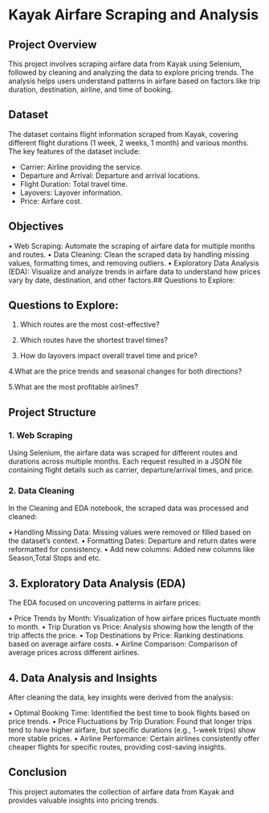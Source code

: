 # Kayak Airfare Scraping and Analysis

## Project Overview

This project involves scraping airfare data from Kayak using Selenium, followed by cleaning and analyzing the data to explore pricing trends. The analysis helps users understand patterns in airfare based on factors like trip duration, destination, airline, and time of booking.

## Dataset

The dataset contains flight information scraped from Kayak, covering different flight durations (1 week, 2 weeks, 1 month) and various months. The key features of the dataset include:

* Carrier: Airline providing the service.
* Departure and Arrival: Departure and arrival locations.
* Flight Duration: Total travel time.
* Layovers: Layover information.
* Price: Airfare cost.

## Objectives

 • Web Scraping: Automate the scraping of airfare data for multiple months and routes.
 • Data Cleaning: Clean the scraped data by handling missing values, formatting times, and removing outliers.
 • Exploratory Data Analysis (EDA): Visualize and analyze trends in airfare data to understand how prices vary by date, destination, and other factors.## Questions to Explore:

## Questions to Explore:

1. Which routes are the most cost-effective?

2. Which routes have the shortest travel times?

3. How do layovers impact overall travel time and price?

4.What are the price trends and seasonal changes for both directions?

5.What are the most profitable airlines?

## Project Structure

### 1. Web Scraping

Using Selenium, the airfare data was scraped for different routes and durations across multiple months. Each request resulted in a JSON file containing flight details such as carrier, departure/arrival times, and price.

### 2. Data Cleaning

In the Cleaning and EDA notebook, the scraped data was processed and cleaned:

 • Handling Missing Data: Missing values were removed or filled based on the dataset’s context.
 • Formatting Dates: Departure and return dates were reformatted for consistency.
 • Add new columns: Added new columns like Season,Total Stops and etc.

## 3. Exploratory Data Analysis (EDA)

The EDA focused on uncovering patterns in airfare prices:

 • Price Trends by Month: Visualization of how airfare prices fluctuate month to month.
 • Trip Duration vs Price: Analysis showing how the length of the trip affects the price.
 • Top Destinations by Price: Ranking destinations based on average airfare costs.
 • Airline Comparison: Comparison of average prices across different airlines.

## 4. Data Analysis and Insights

After cleaning the data, key insights were derived from the analysis:

 • Optimal Booking Time: Identified the best time to book flights based on price trends.
 • Price Fluctuations by Trip Duration: Found that longer trips tend to have higher airfare, but specific durations (e.g., 1-week trips) show more stable prices.
 • Airline Performance: Certain airlines consistently offer cheaper flights for specific routes, providing cost-saving insights.

## Conclusion

This project automates the collection of airfare data from Kayak and provides valuable insights into pricing trends.
